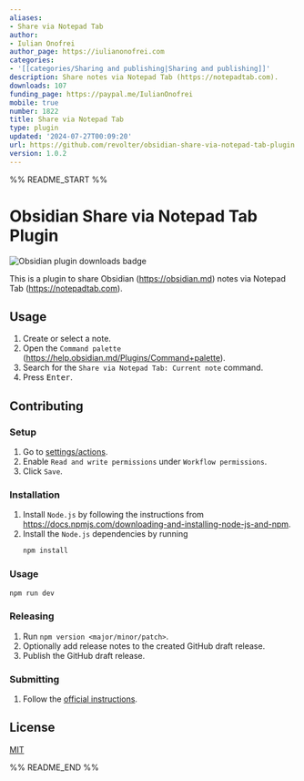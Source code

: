 ```yaml
---
aliases:
- Share via Notepad Tab
author:
- Iulian Onofrei
author_page: https://iulianonofrei.com
categories:
- '[[categories/Sharing and publishing|Sharing and publishing]]'
description: Share notes via Notepad Tab (https://notepadtab.com).
downloads: 107
funding_page: https://paypal.me/IulianOnofrei
mobile: true
number: 1822
title: Share via Notepad Tab
type: plugin
updated: '2024-07-27T00:09:20'
url: https://github.com/revolter/obsidian-share-via-notepad-tab-plugin
version: 1.0.2
---
```


%% README_START %%

# Obsidian Share via Notepad Tab Plugin

![Obsidian plugin downloads badge](https://img.shields.io/endpoint?url=https%3A%2F%2Fscambier.xyz%2Fobsidian-endpoints%2Fshare-via-notepad-tab.json)

This is a plugin to share Obsidian (https://obsidian.md) notes via Notepad Tab (https://notepadtab.com).

## Usage

1. Create or select a note.
2. Open the `Command palette` (https://help.obsidian.md/Plugins/Command+palette).
3. Search for the `Share via Notepad Tab: Current note` command.
4. Press <kbd>Enter</kbd>.

## Contributing

### Setup

1. Go to [settings/actions](../../settings/actions).
2. Enable `Read and write permissions` under `Workflow permissions`.
3. Click `Save`.

### Installation

1. Install `Node.js` by following the instructions from
   https://docs.npmjs.com/downloading-and-installing-node-js-and-npm.
2. Install the `Node.js` dependencies by running
   ```sh
   npm install
   ```

### Usage

```sh
npm run dev
```

### Releasing

1. Run `npm version <major/minor/patch>`.
2. Optionally add release notes to the created GitHub draft release.
3. Publish the GitHub draft release.

### Submitting

1. Follow the [official instructions](https://docs.obsidian.md/Plugins/Releasing/Submit+your+plugin#Step+3+Submit+your+plugin+for+review).

## License

[MIT](LICENSE)


%% README_END %%